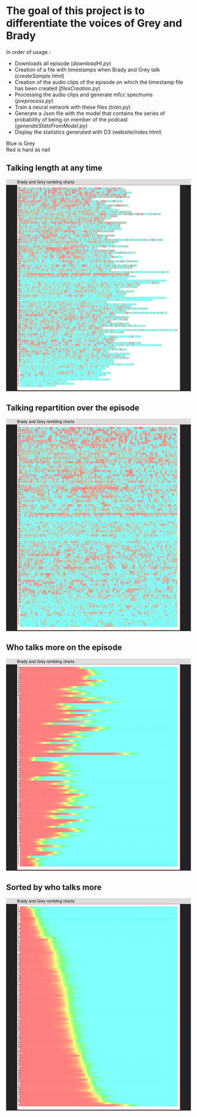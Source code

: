 # The goal of this project is to differentiate the voices of Grey and Brady

In order of usage :
- Downloads all episode (*downloadHI.py*)
- Creation of a file with timestamps when Brady and Grey talk (*createSample.html*)
- Creation of the audio clips of the episode on which the timestamp file has been created (*filesCreation.py*)
- Processing the audio clips and generate mfcc spectrums (*preprocess.py*)
- Train a neural network with these files (*train.py*)
- Generate a Json file with the model that contains the series of probability of being on member of the podcast (*generateStatsFromModel.py*)
- Display the statistics generated with D3 (website/index.html)


Blue is Grey  
Red is hard as nail  

## Talking length at any time  
![Alt text](result_images/talking_length.png?raw=true "Talking length at any time")

## Talking repartition over the episode  
![Alt text](result_images/talking_repartition.png?raw=true "Talking repartition over the episode")

## Who talks more on the episode
![Alt text](result_images/whoTalksMoreByEpisode.png?raw=true "Who talks more on the episode")

## Sorted by who talks more
![Alt text](result_images/whoTalksMoreSorted.png?raw=true "Sorted by who talks more")